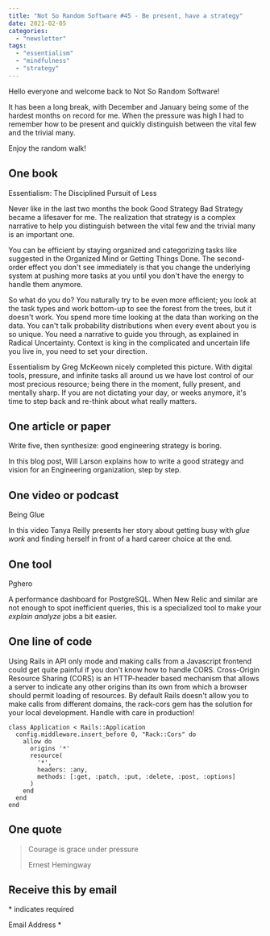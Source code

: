 ```yaml
---
title: "Not So Random Software #45 - Be present, have a strategy"
date: 2021-02-05
categories: 
  - "newsletter"
tags: 
  - "essentialism"
  - "mindfulness"
  - "strategy"
---
```


Hello everyone and welcome back to Not So Random Software!

It has been a long break, with December and January being some of the hardest months on record for me. When the pressure was high I had to remember how to be present and quickly distinguish between the vital few and the trivial many.

Enjoy the random walk!

## One book

Essentialism: The Disciplined Pursuit of Less

Never like in the last two months the book Good Strategy Bad Strategy became a lifesaver for me. The realization that strategy is a complex narrative to help you distinguish between the vital few and the trivial many is an important one.

You can be efficient by staying organized and categorizing tasks like suggested in the Organized Mind or Getting Things Done. The second-order effect you don't see immediately is that you change the underlying system at pushing more tasks at you until you don't have the energy to handle them anymore.

So what do you do? You naturally try to be even more efficient; you look at the task types and work bottom-up to see the forest from the trees, but it doesn't work. You spend more time looking at the data than working on the data. You can't talk probability distributions when every event about you is so unique. You need a narrative to guide you through, as explained in Radical Uncertainty. Context is king in the complicated and uncertain life you live in, you need to set your direction.

Essentialism by Greg McKeown nicely completed this picture. With digital tools, pressure, and infinite tasks all around us we have lost control of our most precious resource; being there in the moment, fully present, and mentally sharp. If you are not dictating your day, or weeks anymore, it's time to step back and re-think about what really matters.

## One article or paper

Write five, then synthesize: good engineering strategy is boring.

In this blog post, Will Larson explains how to write a good strategy and vision for an Engineering organization, step by step.

## One video or podcast

Being Glue

In this video Tanya Reilly presents her story about getting busy with _glue work_ and finding herself in front of a hard career choice at the end.

## One tool

Pghero

A performance dashboard for PostgreSQL. When New Relic and similar are not enough to spot inefficient queries, this is a specialized tool to make your _explain analyze_ jobs a bit easier.

## One line of code

Using Rails in API only mode and making calls from a Javascript frontend could get quite painful if you don't know how to handle CORS. Cross-Origin Resource Sharing (CORS) is an HTTP-header based mechanism that allows a server to indicate any other origins than its own from which a browser should permit loading of resources. By default Rails doesn't allow you to make calls from different domains, the rack-cors gem has the solution for your local development. Handle with care in production!

```
class Application < Rails::Application
  config.middleware.insert_before 0, "Rack::Cors" do
    allow do
      origins '*'
      resource(
        '*',
        headers: :any,
        methods: [:get, :patch, :put, :delete, :post, :options]
      )
    end
  end
end
```

## One quote

> Courage is grace under pressure
> 
> Ernest Hemingway

## Receive this by email

\* indicates required

Email Address \*  
  

<script type="text/javascript" src="//s3.amazonaws.com/downloads.mailchimp.com/js/mc-validate.js"></script>

<script type="text/javascript">(function($) {window.fnames = new Array(); window.ftypes = new Array();fnames[0]='EMAIL';ftypes[0]='email';fnames[1]='FNAME';ftypes[1]='text';fnames[2]='LNAME';ftypes[2]='text';fnames[3]='ADDRESS';ftypes[3]='address';fnames[4]='PHONE';ftypes[4]='phone';fnames[5]='BIRTHDAY';ftypes[5]='birthday';}(jQuery));var $mcj = jQuery.noConflict(true);</script>
